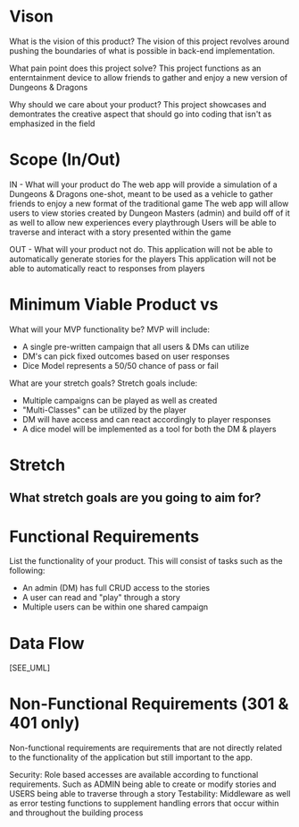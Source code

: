 # Vison

What is the vision of this product? 
The vision of this project revolves around pushing the boundaries of what is possible in back-end implementation.

What pain point does this project solve? 
This project functions as an enterntainment device to allow friends to gather and enjoy a new version of Dungeons & Dragons

Why should we care about your product? 
This project showcases and demontrates the creative aspect that should go into coding that isn't as emphasized in the field

# Scope (In/Out)
IN - What will your product do
The web app will provide a simulation of a Dungeons & Dragons one-shot, meant to be used as a vehicle to gather friends to enjoy a new format of the traditional game
The web app will allow users to view stories created by Dungeon Masters (admin) and build off of it as well to allow new experiences every playthrough
Users will be able to traverse and interact with a story presented within the game


OUT - What will your product not do.
This application will not be able to automatically generate stories for the players
This application will not be able to automatically react to responses from players


# Minimum Viable Product vs
What will your MVP functionality be?
MVP will include:
- A single pre-written campaign that all users & DMs can utilize
- DM's can pick fixed outcomes based on user responses
- Dice Model represents a 50/50 chance of pass or fail

What are your stretch goals?
Stretch goals include:
- Multiple campaigns can be played as well as created
- "Multi-Classes" can be utilized by the player
- DM will have access and can react accordingly to player responses
- A dice model will be implemented as a tool for both the DM & players


# Stretch
What stretch goals are you going to aim for?
- 

# Functional Requirements
List the functionality of your product. This will consist of tasks such as the following:
- An admin (DM) has full CRUD access to the stories
- A user can read and "play" through a story
- Multiple users can be within one shared campaign

# Data Flow
[SEE_UML]

# Non-Functional Requirements (301 & 401 only)
Non-functional requirements are requirements that are not directly related to the functionality of the application but still important to the app.

Security: Role based accesses are available according to functional requirements. Such as ADMIN being able to create or modify stories and USERS being able to traverse through a story
Testability: Middleware as well as error testing functions to supplement handling errors that occur within and throughout the building process
